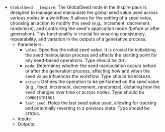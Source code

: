 - `GlobalSeed __Inspire`: The GlobalSeed node in the Inspire pack is designed to manage and manipulate the global seed value used across various nodes in a workflow. It allows for the setting of a seed value, choosing an action to modify this seed (e.g., increment, decrement, randomize), and controlling the seed's application mode (before or after generation). This functionality is crucial for ensuring consistency, repeatability, and variation in the outputs of a generative process.
    - Parameters:
        - `value`: Specifies the initial seed value. It is crucial for initializing the seed manipulation process and affects the starting point for any seed-based operations. Type should be `INT`.
        - `mode`: Determines whether the seed manipulation occurs before or after the generation process, affecting how and when the seed value influences the workflow. Type should be `BOOLEAN`.
        - `action`: Defines the operation to be performed on the seed value (e.g., fixed, increment, decrement, randomize), dictating how the seed changes over time or across nodes. Type should be `COMBO[STRING]`.
        - `last_seed`: Holds the last seed value used, allowing for tracking and potentially reverting to a previous state. Type should be `STRING`.
    - Inputs:
    - Outputs:
